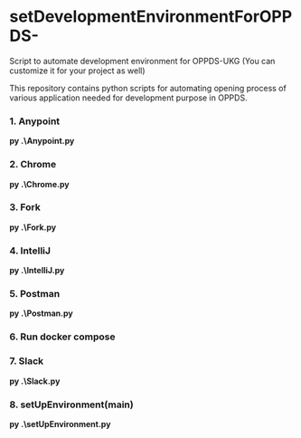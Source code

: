 # setDevelopmentEnvironmentForOPPDS-
Script to automate development environment for OPPDS-UKG (You can customize it for your project as well)

This repository contains python scripts for automating opening process of various application needed for development purpose in OPPDS.

### 1. Anypoint
**py .\Anypoint.py**
### 2. Chrome
**py .\Chrome.py**
### 3. Fork
**py .\Fork.py**
### 4. IntelliJ
**py .\IntelliJ.py**
### 5. Postman
**py .\Postman.py**
### 6. Run docker compose

### 7. Slack
**py .\Slack.py**
### 8. setUpEnvironment(main)
**py .\setUpEnvironment.py**
